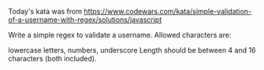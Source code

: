 Today's kata was from 
https://www.codewars.com/kata/simple-validation-of-a-username-with-regex/solutions/javascript

Write a simple regex to validate a username. Allowed characters are:

lowercase letters,
numbers,
underscore
Length should be between 4 and 16 characters (both included).